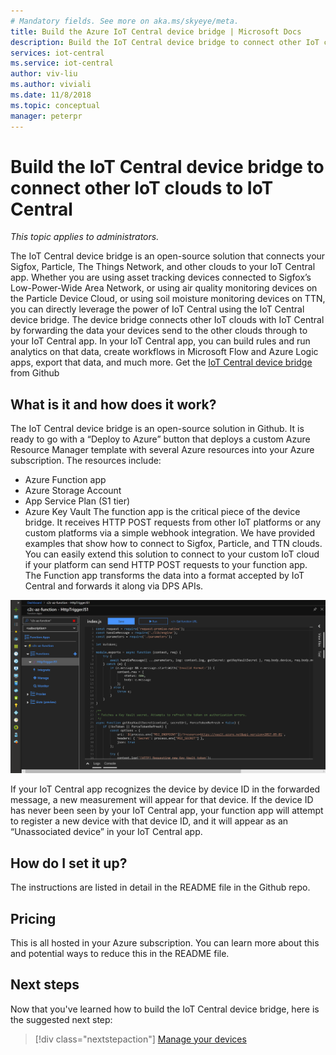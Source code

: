 ```yaml
---
# Mandatory fields. See more on aka.ms/skyeye/meta.
title: Build the Azure IoT Central device bridge | Microsoft Docs
description: Build the IoT Central device bridge to connect other IoT clouds (Sigfox, Particle, The Things Network etc.) to your IoT Central app.
services: iot-central
ms.service: iot-central
author: viv-liu
ms.author: viviali
ms.date: 11/8/2018
ms.topic: conceptual
manager: peterpr
---
```


# Build the IoT Central device bridge to connect other IoT clouds to IoT Central

*This topic applies to administrators.*

The IoT Central device bridge is an open-source solution that connects your Sigfox, Particle, The Things Network, and other clouds to your IoT Central app. Whether you are using asset tracking devices connected to Sigfox’s Low-Power-Wide Area Network, or using air quality monitoring devices on the Particle Device Cloud, or using soil moisture monitoring devices on TTN, you can directly leverage the power of IoT Central using the IoT Central device bridge. The device bridge connects other IoT clouds with IoT Central by forwarding the data your devices send to the other clouds through to your IoT Central app. In your IoT Central app, you can build rules and run analytics on that data, create workflows in Microsoft Flow and Azure Logic apps, export that data, and much more. Get the [IoT Central device bridge](https://aka.ms/iotcentralgithubdevicebridge) from Github

## What is it and how does it work?
The IoT Central device bridge is an open-source solution in Github. It is ready to go with a “Deploy to Azure” button that deploys a custom Azure Resource Manager template with several Azure resources into your Azure subscription. The resources include:
-	Azure Function app
-	Azure Storage Account
-	App Service Plan (S1 tier)
-	Azure Key Vault
The function app is the critical piece of the device bridge. It receives HTTP POST requests from other IoT platforms or any custom platforms via a simple webhook integration. We have provided examples that show how to connect to Sigfox, Particle, and TTN clouds. You can easily extend this solution to connect to your custom IoT cloud if your platform can send HTTP POST requests to your function app.
The Function app transforms the data into a format accepted by IoT Central and forwards it along via DPS APIs.

![Azure functions screenshot](media/howto-build-iotc-device-bridge/azfunctions.png)

If your IoT Central app recognizes the device by device ID in the forwarded message, a new measurement will appear for that device. If the device ID has never been seen by your IoT Central app, your function app will attempt to register a new device with that device ID, and it will appear as an “Unassociated device” in your IoT Central app. 

## How do I set it up?
The instructions are listed in detail in the README file in the Github repo. 

## Pricing
This is all hosted in your Azure subscription. You can learn more about this and potential ways to reduce this in the README file.

## Next steps

Now that you've learned how to build the IoT Central device bridge, here is the suggested next step:

> [!div class="nextstepaction"]
> [Manage your devices](howto-manage-devices.md)